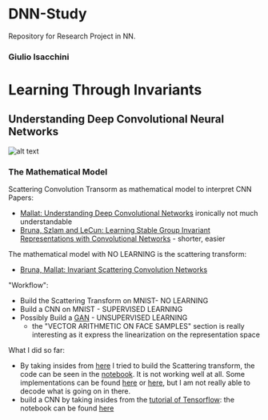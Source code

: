 # DNN-Study

Repository for Research Project in NN.
### Giulio Isacchini
# Learning Through Invariants
## Understanding Deep Convolutional Neural Networks
![alt text](https://raw.githubusercontent.com/giulioisac/DNN-Study/ScatteringTransform.png)

### The Mathematical Model

Scattering Convolution Transorm as mathematical model to interpret CNN
Papers:

- [Mallat: Understanding Deep Convolutional Networks](https://arxiv.org/pdf/1601.04920v1.pdf) ironically not much understandable
- [Bruna, Szlam and LeCun: Learning Stable Group Invariant Representations
with Convolutional Networks](https://arxiv.org/pdf/1301.3537v1.pdf) - shorter, easier

The mathematical model with  NO LEARNING is the scattering transform:
- [Bruna, Mallat: Invariant Scattering Convolution Networks](https://arxiv.org/pdf/1203.1513.pdf)

"Workflow":
- Build the Scattering Transform on MNIST- NO LEARNING
- Build a CNN on MNIST - SUPERVISED LEARNING
- Possibly Build a [GAN](https://arxiv.org/pdf/1511.06434.pdf) - UNSUPERVISED LEARNING
	- the "VECTOR ARITHMETIC ON FACE SAMPLES" section is really interesting as it express the linearization on the representation space

What I did so far:
- By taking insides from [here](https://07306847857070430948.googlegroups.com/attach/19204cc059e291/gabor_vs_scattering_fortexture_classif.html?part=0.1&view=1&vt=ANaJVrGrgRkwAqsNBqU4f7GRBwVrRCpnTDm__VktUJEF5o_1NaHtr5yUxGBB9M6UVrIav8m5MKMW-e7rUzb02aDy7kaBQKJ0Ev-Dfl_PlBUy8bndD1wbI9k) I tried to build the Scattering transform, the code can be seen in the [notebook](ScatteringTransformMNIST.ipynb). It is not working well at all. Some implementations can be found [here](https://github.com/edouardoyallon/pyscatwave) or [here](https://github.com/joanbruna/scattorch), but I am not really able to decode what is going on in there. 
- build a CNN by taking insides from the [tutorial of Tensorflow](https://www.tensorflow.org/get_started/mnist/pros): the notebook can be found [here](DNN-MNIST.ipynb)

